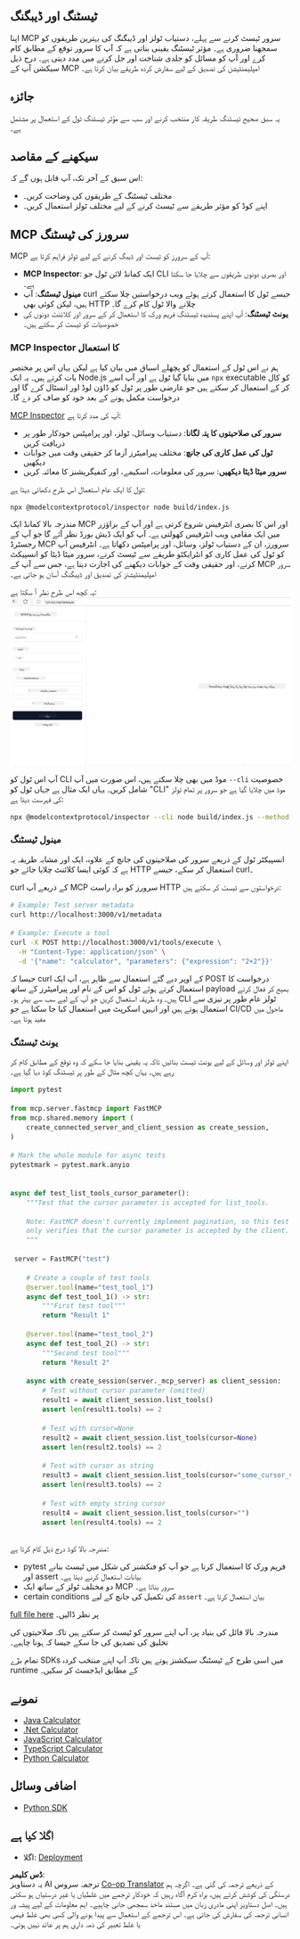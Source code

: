 <!--
CO_OP_TRANSLATOR_METADATA:
{
  "original_hash": "e25bc265a51244a7a2d93b3761543a1f",
  "translation_date": "2025-06-13T02:05:55+00:00",
  "source_file": "03-GettingStarted/08-testing/README.md",
  "language_code": "ur"
}
-->
## ٹیسٹنگ اور ڈیبگنگ

اپنا MCP سرور ٹیسٹ کرنے سے پہلے، دستیاب ٹولز اور ڈیبگنگ کی بہترین طریقوں کو سمجھنا ضروری ہے۔ مؤثر ٹیسٹنگ یقینی بناتی ہے کہ آپ کا سرور توقع کے مطابق کام کرے اور آپ کو مسائل کو جلدی شناخت اور حل کرنے میں مدد دیتی ہے۔ درج ذیل سیکشن آپ کے MCP امپلیمنٹیشن کی تصدیق کے لیے سفارش کردہ طریقے بیان کرتا ہے۔

## جائزہ

یہ سبق صحیح ٹیسٹنگ طریقہ کار منتخب کرنے اور سب سے مؤثر ٹیسٹنگ ٹول کے استعمال پر مشتمل ہے۔

## سیکھنے کے مقاصد

اس سبق کے آخر تک، آپ قابل ہوں گے کہ:

- مختلف ٹیسٹنگ کے طریقوں کی وضاحت کریں۔
- اپنے کوڈ کو مؤثر طریقے سے ٹیسٹ کرنے کے لیے مختلف ٹولز استعمال کریں۔

## MCP سرورز کی ٹیسٹنگ

MCP آپ کے سرورز کو ٹیسٹ اور ڈیبگ کرنے کے لیے ٹولز فراہم کرتا ہے:

- **MCP Inspector**: ایک کمانڈ لائن ٹول جو CLI اور بصری دونوں طریقوں سے چلایا جا سکتا ہے۔
- **مینول ٹیسٹنگ**: آپ curl جیسے ٹول کا استعمال کرتے ہوئے ویب درخواستیں چلا سکتے ہیں، لیکن کوئی بھی HTTP چلانے والا ٹول کام کرے گا۔
- **یونٹ ٹیسٹنگ**: آپ اپنے پسندیدہ ٹیسٹنگ فریم ورک کا استعمال کر کے سرور اور کلائنٹ دونوں کی خصوصیات کو ٹیسٹ کر سکتے ہیں۔

### MCP Inspector کا استعمال

ہم نے اس ٹول کے استعمال کو پچھلے اسباق میں بیان کیا ہے لیکن یہاں اس پر مختصر بات کرتے ہیں۔ یہ ایک Node.js میں بنایا گیا ٹول ہے اور آپ اسے `npx` executable کو کال کر کے استعمال کر سکتے ہیں جو عارضی طور پر ٹول کو ڈاؤن لوڈ اور انسٹال کرے گا اور درخواست مکمل ہونے کے بعد خود کو صاف کر دے گا۔

[MCP Inspector](https://github.com/modelcontextprotocol/inspector) آپ کی مدد کرتا ہے:

- **سرور کی صلاحیتوں کا پتہ لگانا**: دستیاب وسائل، ٹولز، اور پرامپٹس خودکار طور پر دریافت کریں
- **ٹول کی عمل کاری کی جانچ**: مختلف پیرامیٹرز آزما کر حقیقی وقت میں جوابات دیکھیں
- **سرور میٹا ڈیٹا دیکھیں**: سرور کی معلومات، اسکیمے، اور کنفیگریشنز کا معائنہ کریں

ٹول کا ایک عام استعمال اس طرح دکھائی دیتا ہے:

```bash
npx @modelcontextprotocol/inspector node build/index.js
```

مندرجہ بالا کمانڈ ایک MCP اور اس کا بصری انٹرفیس شروع کرتی ہے اور آپ کے براؤزر میں ایک مقامی ویب انٹرفیس کھولتی ہے۔ آپ کو ایک ڈیش بورڈ نظر آئے گا جو آپ کے رجسٹرڈ MCP سرورز، ان کے دستیاب ٹولز، وسائل، اور پرامپٹس دکھاتا ہے۔ انٹرفیس آپ کو ٹول کی عمل کاری کو انٹرایکٹو طریقے سے ٹیسٹ کرنے، سرور میٹا ڈیٹا کو انسپیکٹ کرنے، اور حقیقی وقت کے جوابات دیکھنے کی اجازت دیتا ہے، جس سے آپ کے MCP سرور امپلیمنٹیشنز کی تصدیق اور ڈیبگنگ آسان ہو جاتی ہے۔

یہ کچھ اس طرح نظر آ سکتا ہے: ![Inspector](../../../../translated_images/connect.141db0b2bd05f096fb1dd91273771fd8b2469d6507656c3b0c9df4b3c5473929.ur.png)

آپ اس ٹول کو CLI موڈ میں بھی چلا سکتے ہیں، اس صورت میں آپ `--cli` خصوصیت شامل کریں۔ یہاں ایک مثال ہے جہاں ٹول کو "CLI" موڈ میں چلایا گیا ہے جو سرور پر تمام ٹولز کی فہرست دیتا ہے:

```sh
npx @modelcontextprotocol/inspector --cli node build/index.js --method tools/list
```

### مینول ٹیسٹنگ

انسپیکٹر ٹول کے ذریعے سرور کی صلاحیتوں کی جانچ کے علاوہ، ایک اور مشابہ طریقہ یہ ہے کہ کوئی ایسا کلائنٹ چلایا جائے جو HTTP استعمال کر سکے، جیسے curl۔

curl کے ذریعے آپ MCP سرورز کو براہ راست HTTP درخواستوں سے ٹیسٹ کر سکتے ہیں:

```bash
# Example: Test server metadata
curl http://localhost:3000/v1/metadata

# Example: Execute a tool
curl -X POST http://localhost:3000/v1/tools/execute \
  -H "Content-Type: application/json" \
  -d '{"name": "calculator", "parameters": {"expression": "2+2"}}'
```

جیسا کہ curl کے اوپر دیے گئے استعمال سے ظاہر ہے، آپ ایک POST درخواست کا استعمال کرتے ہوئے ٹول کو اس کے نام اور پیرامیٹرز کے ساتھ payload بھیج کر فعال کرتے ہیں۔ وہ طریقہ استعمال کریں جو آپ کے لیے سب سے بہتر ہو۔ CLI ٹولز عام طور پر تیزی سے استعمال ہوتے ہیں اور انہیں اسکرپٹ میں استعمال کیا جا سکتا ہے جو CI/CD ماحول میں مفید ہوتا ہے۔

### یونٹ ٹیسٹنگ

اپنے ٹولز اور وسائل کے لیے یونٹ ٹیسٹ بنائیں تاکہ یہ یقینی بنایا جا سکے کہ وہ توقع کے مطابق کام کر رہے ہیں۔ یہاں کچھ مثال کے طور پر ٹیسٹنگ کوڈ دیا گیا ہے۔

```python
import pytest

from mcp.server.fastmcp import FastMCP
from mcp.shared.memory import (
    create_connected_server_and_client_session as create_session,
)

# Mark the whole module for async tests
pytestmark = pytest.mark.anyio


async def test_list_tools_cursor_parameter():
    """Test that the cursor parameter is accepted for list_tools.

    Note: FastMCP doesn't currently implement pagination, so this test
    only verifies that the cursor parameter is accepted by the client.
    """

 server = FastMCP("test")

    # Create a couple of test tools
    @server.tool(name="test_tool_1")
    async def test_tool_1() -> str:
        """First test tool"""
        return "Result 1"

    @server.tool(name="test_tool_2")
    async def test_tool_2() -> str:
        """Second test tool"""
        return "Result 2"

    async with create_session(server._mcp_server) as client_session:
        # Test without cursor parameter (omitted)
        result1 = await client_session.list_tools()
        assert len(result1.tools) == 2

        # Test with cursor=None
        result2 = await client_session.list_tools(cursor=None)
        assert len(result2.tools) == 2

        # Test with cursor as string
        result3 = await client_session.list_tools(cursor="some_cursor_value")
        assert len(result3.tools) == 2

        # Test with empty string cursor
        result4 = await client_session.list_tools(cursor="")
        assert len(result4.tools) == 2
    
```

مندرجہ بالا کوڈ درج ذیل کام کرتا ہے:

- pytest فریم ورک کا استعمال کرتا ہے جو آپ کو فنکشنز کی شکل میں ٹیسٹ بنانے اور assert بیانات استعمال کرنے دیتا ہے۔
- دو مختلف ٹولز کے ساتھ ایک MCP سرور بناتا ہے۔
- certain conditions کی تکمیل کی جانچ کے لیے `assert` بیان استعمال کرتا ہے۔

[full file here](https://github.com/modelcontextprotocol/python-sdk/blob/main/tests/client/test_list_methods_cursor.py) پر نظر ڈالیں۔

مندرجہ بالا فائل کی بنیاد پر، آپ اپنے سرور کو ٹیسٹ کر سکتے ہیں تاکہ صلاحیتوں کی تخلیق کی تصدیق کی جا سکے جیسا کہ ہونا چاہیے۔

تمام بڑے SDKs میں اسی طرح کے ٹیسٹنگ سیکشنز ہوتے ہیں تاکہ آپ اپنے منتخب کردہ runtime کے مطابق ایڈجسٹ کر سکیں۔

## نمونے

- [Java Calculator](../samples/java/calculator/README.md)
- [.Net Calculator](../../../../03-GettingStarted/samples/csharp)
- [JavaScript Calculator](../samples/javascript/README.md)
- [TypeScript Calculator](../samples/typescript/README.md)
- [Python Calculator](../../../../03-GettingStarted/samples/python)

## اضافی وسائل

- [Python SDK](https://github.com/modelcontextprotocol/python-sdk)

## اگلا کیا ہے

- اگلا: [Deployment](/03-GettingStarted/09-deployment/README.md)

**ڈس کلیمر**:  
یہ دستاویز AI ترجمہ سروس [Co-op Translator](https://github.com/Azure/co-op-translator) کے ذریعے ترجمہ کی گئی ہے۔ اگرچہ ہم درستگی کی کوشش کرتے ہیں، براہ کرم آگاہ رہیں کہ خودکار ترجمے میں غلطیاں یا غیر درستیاں ہو سکتی ہیں۔ اصل دستاویز اپنی مادری زبان میں مستند ماخذ سمجھی جانی چاہیے۔ اہم معلومات کے لیے پیشہ ور انسانی ترجمہ کی سفارش کی جاتی ہے۔ اس ترجمے کے استعمال سے پیدا ہونے والی کسی بھی غلط فہمی یا غلط تعبیر کی ذمہ داری ہم پر عائد نہیں ہوتی۔